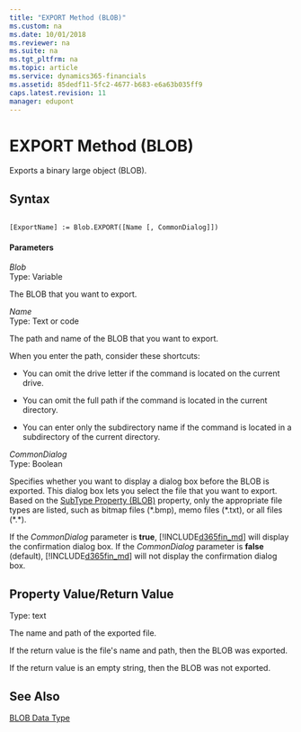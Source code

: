```yaml
---
title: "EXPORT Method (BLOB)"
ms.custom: na
ms.date: 10/01/2018
ms.reviewer: na
ms.suite: na
ms.tgt_pltfrm: na
ms.topic: article
ms.service: dynamics365-financials
ms.assetid: 85dedf11-5fc2-4677-b683-e6a63b035ff9
caps.latest.revision: 11
manager: edupont
---
```


 

# EXPORT Method (BLOB)
Exports a binary large object \(BLOB\).  

## Syntax  

```  

[ExportName] := Blob.EXPORT([Name [, CommonDialog]])  
```  

#### Parameters  
 *Blob*  
 Type: Variable  

 The BLOB that you want to export.  

 *Name*  
 Type: Text or code  

 The path and name of the BLOB that you want to export.  

 When you enter the path, consider these shortcuts:  

-   You can omit the drive letter if the command is located on the current drive.  

-   You can omit the full path if the command is located in the current directory.  

-   You can enter only the subdirectory name if the command is located in a subdirectory of the current directory.  

 *CommonDialog*  
 Type: Boolean  

 Specifies whether you want to display a dialog box before the BLOB is exported. This dialog box lets you select the file that you want to export. Based on the [SubType Property \(BLOB\)](../properties/devenv-subtype-blob-property.md) property, only the appropriate file types are listed, such as bitmap files \(\*.bmp\), memo files \(\*.txt\), or all files \(\*.\*\).  

 If the *CommonDialog* parameter is **true**, [!INCLUDE[d365fin_md](../includes/d365fin_md.md)] will display the confirmation dialog box. If the *CommonDialog* parameter is **false** \(default\), [!INCLUDE[d365fin_md](../includes/d365fin_md.md)] will not display the confirmation dialog box.  

## Property Value/Return Value  
 Type: text  

 The name and path of the exported file.  

 If the return value is the file's name and path, then the BLOB was exported.  

 If the return value is an empty string, then the BLOB was not exported.  

## See Also  
 [BLOB Data Type](../datatypes/devenv-BLOB-Data-Type.md)
